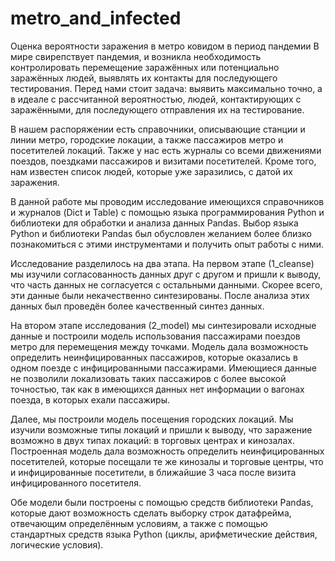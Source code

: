 # metro_and_infected
Оценка вероятности заражения в метро ковидом в период пандемии
В мире свирепствует пандемия, и возникла необходимость контролировать перемещение заражённых или потенциально заражённых людей, выявлять их контакты для последующего тестирования. Перед нами стоит задача: выявить максимально точно, а в идеале с рассчитанной вероятностью, людей, контактирующих с заражёнными, для последующего отправления их на тестирование.

В нашем распоряжении есть справочники, описывающие станции и линии метро, городские локации, а также пассажиров метро и посетителей локаций. Также у нас есть журналы со всеми движениями поездов, поездками пассажиров и визитами посетителей. Кроме того, нам известен список людей, которые уже заразились, с датой их заражения.

В данной работе мы проводим исследование имеющихся справочников и журналов (Dict и Table) с помощью языка программирования Python и библиотеки для обработки и анализа данных Pandas. Выбор языка Python и библиотеки Pandas был обусловлен желанием более близко познакомиться с этими инструментами и получить опыт работы с ними.

Исследование разделилось на два этапа. На первом этапе (1_cleanse) мы изучили согласованность данных друг с другом и пришли к выводу, что часть данных не согласуется с остальными данными. Скорее всего, эти данные были некачественно синтезированы. После анализа этих данных был проведён более качественный синтез данных.

На втором этапе исследования (2_model) мы синтезировали исходные данные и построили модель использования пассажирами поездов метро для перемещения между точками. Модель дала возможность определить неинфицированных пассажиров, которые оказались в одном поезде с инфицированными пассажирами. Имеющиеся данные не позволили локализовать таких пассажиров с более высокой точностью, так как в имеющихся данных нет информации о вагонах поезда, в которых ехали пассажиры.

Далее, мы построили модель посещения городских локаций. Мы изучили возможные типы локаций и пришли к выводу, что заражение возможно в двух типах локаций: в торговых центрах и кинозалах. Построенная модель дала возможность определить неинфицированных посетителей, которые посещали те же кинозалы и торговые центры, что и инфицированные посетители, в ближайшие 3 часа после визита инфицированного посетителя.

Обе модели были построены с помощью средств библиотеки Pandas, которые дают возможность сделать выборку строк датафрейма, отвечающим определённым условиям, а также с помощью стандартных средств языка Python (циклы, арифметические действия, логические условия).
